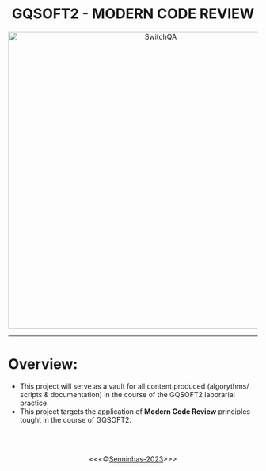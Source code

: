 <h1 align="center">GQSOFT2 - MODERN CODE REVIEW</h1>

<p align="center">
<img src="https://portotechhub.com/wp-content/uploads/2022/12/SWitCH_QA.png" alt="SwitchQA" title="SwitchQA" width="600px">
</p>
<hr>

# **Overview:**

* This project will serve as a vault for all content produced (algorythms/ scripts & documentation) in the course of the GQSOFT2 laborarial practice.
* This project targets the application of **Modern Code Review** principles tought in the course of GQSOFT2.

<br>



<br>
<p align="center">&lt;&lt;&lt;&copy;<a href="https://github.com/Senninhas-2023" target="blank">Senninhas-2023</a>&gt;&gt;&gt;</p>